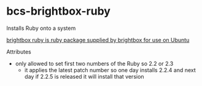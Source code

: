 # bcs-brightbox-ruby

Installs Ruby onto a system

[brightbox ruby is ruby package supplied by brightbox for use on Ubuntu](https://www.brightbox.com/docs/ruby/ubuntu/)

Attributes
 - only allowed to set first two numbers of the Ruby so 2.2 or 2.3
   - it applies the latest patch number so one day installs 2.2.4 and next day if 2.2.5 is released it will install that version
